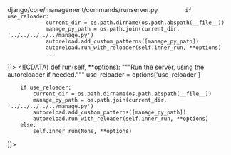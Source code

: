 <change>
<file change-number-for-this-file="1">django/core/management/commands/runserver.py</file>
<original line-count="9" no-ellipsis="true"><![CDATA[
    def run(self, **options):
            """Run the server, using the autoreloader if needed."""
            use_reloader = options['use_reloader']
    
            if use_reloader:
                current_dir = os.path.dirname(os.path.abspath(__file__))
                manage_py_path = os.path.join(current_dir, '../../../../../manage.py')
                autoreload.add_custom_patterns([manage_py_path])
                autoreload.run_with_reloader(self.inner_run, **options)
                ...
]]></original>
<modified no-ellipsis="true"><![CDATA[
    def run(self, **options):
        """Run the server, using the autoreloader if needed."""
        use_reloader = options['use_reloader']
    
        if use_reloader:
            current_dir = os.path.dirname(os.path.abspath(__file__))
            manage_py_path = os.path.join(current_dir, '../../../../../manage.py')
            autoreload.add_custom_patterns([manage_py_path])
            autoreload.run_with_reloader(self.inner_run, **options)
        else:
            self.inner_run(None, **options)
]]></modified>
</change>